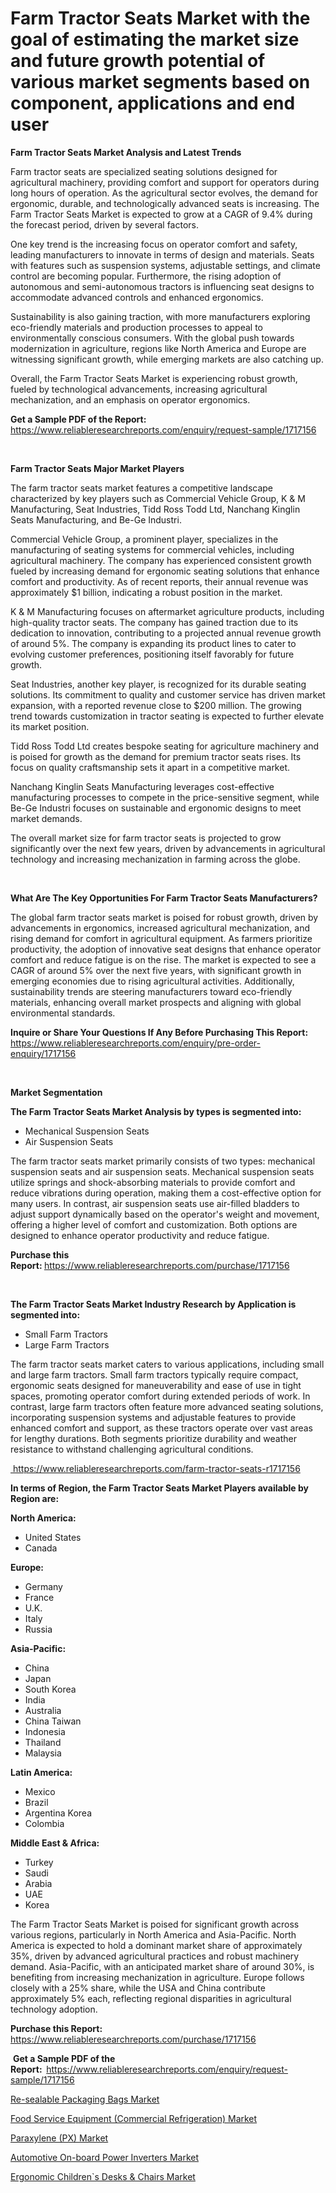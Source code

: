 <p><h1>Farm Tractor Seats Market with the goal of estimating the market size and future growth potential of various market segments based on component, applications and end user</h1></p><p><strong>Farm Tractor Seats Market Analysis and Latest Trends</strong></p>
<p><p>Farm tractor seats are specialized seating solutions designed for agricultural machinery, providing comfort and support for operators during long hours of operation. As the agricultural sector evolves, the demand for ergonomic, durable, and technologically advanced seats is increasing. The Farm Tractor Seats Market is expected to grow at a CAGR of 9.4% during the forecast period, driven by several factors.</p><p>One key trend is the increasing focus on operator comfort and safety, leading manufacturers to innovate in terms of design and materials. Seats with features such as suspension systems, adjustable settings, and climate control are becoming popular. Furthermore, the rising adoption of autonomous and semi-autonomous tractors is influencing seat designs to accommodate advanced controls and enhanced ergonomics.</p><p>Sustainability is also gaining traction, with more manufacturers exploring eco-friendly materials and production processes to appeal to environmentally conscious consumers. With the global push towards modernization in agriculture, regions like North America and Europe are witnessing significant growth, while emerging markets are also catching up.</p><p>Overall, the Farm Tractor Seats Market is experiencing robust growth, fueled by technological advancements, increasing agricultural mechanization, and an emphasis on operator ergonomics.</p></p>
<p><strong>Get a Sample PDF of the Report:&nbsp;</strong> <a href="https://www.reliableresearchreports.com/enquiry/request-sample/1717156?utm_campaign=120&utm_medium=2&utm_source=Github&utm_content=ia&utm_term=13102024&utm_id=farm-tractor-seats">https://www.reliableresearchreports.com/enquiry/request-sample/1717156</a></p>
<p>&nbsp;</p>
<p><strong>Farm Tractor Seats Major Market Players</strong></p>
<p><p>The farm tractor seats market features a competitive landscape characterized by key players such as Commercial Vehicle Group, K & M Manufacturing, Seat Industries, Tidd Ross Todd Ltd, Nanchang Kinglin Seats Manufacturing, and Be-Ge Industri. </p><p>Commercial Vehicle Group, a prominent player, specializes in the manufacturing of seating systems for commercial vehicles, including agricultural machinery. The company has experienced consistent growth fueled by increasing demand for ergonomic seating solutions that enhance comfort and productivity. As of recent reports, their annual revenue was approximately $1 billion, indicating a robust position in the market.</p><p>K & M Manufacturing focuses on aftermarket agriculture products, including high-quality tractor seats. The company has gained traction due to its dedication to innovation, contributing to a projected annual revenue growth of around 5%. The company is expanding its product lines to cater to evolving customer preferences, positioning itself favorably for future growth.</p><p>Seat Industries, another key player, is recognized for its durable seating solutions. Its commitment to quality and customer service has driven market expansion, with a reported revenue close to $200 million. The growing trend towards customization in tractor seating is expected to further elevate its market position.</p><p>Tidd Ross Todd Ltd creates bespoke seating for agriculture machinery and is poised for growth as the demand for premium tractor seats rises. Its focus on quality craftsmanship sets it apart in a competitive market. </p><p>Nanchang Kinglin Seats Manufacturing leverages cost-effective manufacturing processes to compete in the price-sensitive segment, while Be-Ge Industri focuses on sustainable and ergonomic designs to meet market demands. </p><p>The overall market size for farm tractor seats is projected to grow significantly over the next few years, driven by advancements in agricultural technology and increasing mechanization in farming across the globe.</p></p>
<p>&nbsp;</p>
<p><strong>What Are The Key Opportunities For Farm Tractor Seats Manufacturers?</strong></p>
<p><p>The global farm tractor seats market is poised for robust growth, driven by advancements in ergonomics, increased agricultural mechanization, and rising demand for comfort in agricultural equipment. As farmers prioritize productivity, the adoption of innovative seat designs that enhance operator comfort and reduce fatigue is on the rise. The market is expected to see a CAGR of around 5% over the next five years, with significant growth in emerging economies due to rising agricultural activities. Additionally, sustainability trends are steering manufacturers toward eco-friendly materials, enhancing overall market prospects and aligning with global environmental standards.</p></p>
<p><strong>Inquire or Share Your Questions If Any Before Purchasing This Report:</strong> <a href="https://www.reliableresearchreports.com/enquiry/pre-order-enquiry/1717156?utm_campaign=120&utm_medium=2&utm_source=Github&utm_content=ia&utm_term=13102024&utm_id=farm-tractor-seats">https://www.reliableresearchreports.com/enquiry/pre-order-enquiry/1717156</a></p>
<p>&nbsp;</p>
<p><strong>Market Segmentation</strong></p>
<p><strong>The Farm Tractor Seats Market Analysis by types is segmented into:</strong></p>
<p><ul><li>Mechanical Suspension Seats</li><li>Air Suspension Seats</li></ul></p>
<p><p>The farm tractor seats market primarily consists of two types: mechanical suspension seats and air suspension seats. Mechanical suspension seats utilize springs and shock-absorbing materials to provide comfort and reduce vibrations during operation, making them a cost-effective option for many users. In contrast, air suspension seats use air-filled bladders to adjust support dynamically based on the operator's weight and movement, offering a higher level of comfort and customization. Both options are designed to enhance operator productivity and reduce fatigue.</p></p>
<p><strong>Purchase this Report:&nbsp;</strong><a href="https://www.reliableresearchreports.com/purchase/1717156?utm_campaign=120&utm_medium=2&utm_source=Github&utm_content=ia&utm_term=13102024&utm_id=farm-tractor-seats">https://www.reliableresearchreports.com/purchase/1717156</a></p>
<p>&nbsp;</p>
<p><strong>The Farm Tractor Seats Market Industry Research by Application is segmented into:</strong></p>
<p><ul><li>Small Farm Tractors</li><li>Large Farm Tractors</li></ul></p>
<p><p>The farm tractor seats market caters to various applications, including small and large farm tractors. Small farm tractors typically require compact, ergonomic seats designed for maneuverability and ease of use in tight spaces, promoting operator comfort during extended periods of work. In contrast, large farm tractors often feature more advanced seating solutions, incorporating suspension systems and adjustable features to provide enhanced comfort and support, as these tractors operate over vast areas for lengthy durations. Both segments prioritize durability and weather resistance to withstand challenging agricultural conditions.</p></p>
<p><a href="https://www.reliableresearchreports.com/farm-tractor-seats-r1717156?utm_campaign=120&utm_medium=2&utm_source=Github&utm_content=ia&utm_term=13102024&utm_id=farm-tractor-seats">&nbsp;https://www.reliableresearchreports.com/farm-tractor-seats-r1717156</a></p>
<p><strong>In terms of Region, the Farm Tractor Seats Market Players available by Region are:</strong></p>
<p>
    <p> <strong> North America: </strong>
        <ul>
            <li>United States</li>
            <li>Canada</li>
        </ul>
        </p> 
    <p> <strong> Europe: </strong>
        <ul>
            <li>Germany</li>
            <li>France</li>
            <li>U.K.</li>
            <li>Italy</li>
            <li>Russia</li>
        </ul>
        </p> 
    <p> <strong> Asia-Pacific: </strong>
        <ul>
            <li>China</li>
            <li>Japan</li>
            <li>South Korea</li>
            <li>India</li>
            <li>Australia</li>
            <li>China Taiwan</li>
            <li>Indonesia</li>
            <li>Thailand</li>
            <li>Malaysia</li>
        </ul>
        </p> 
    <p> <strong> Latin America: </strong>
        <ul>
            <li>Mexico</li>
            <li>Brazil</li>
            <li>Argentina Korea</li>
            <li>Colombia</li>
        </ul>
        </p> 
    <p> <strong> Middle East & Africa: </strong>
        <ul>
            <li>Turkey</li>
            <li>Saudi</li>
            <li>Arabia</li>
            <li>UAE</li>
            <li>Korea</li>
        </ul>
    </p>
    </p>
<p><p>The Farm Tractor Seats Market is poised for significant growth across various regions, particularly in North America and Asia-Pacific. North America is expected to hold a dominant market share of approximately 35%, driven by advanced agricultural practices and robust machinery demand. Asia-Pacific, with an anticipated market share of around 30%, is benefiting from increasing mechanization in agriculture. Europe follows closely with a 25% share, while the USA and China contribute approximately 5% each, reflecting regional disparities in agricultural technology adoption.</p></p>
<p><strong>Purchase this Report: </strong><a href="https://www.reliableresearchreports.com/purchase/1717156?utm_campaign=120&utm_medium=2&utm_source=Github&utm_content=ia&utm_term=13102024&utm_id=farm-tractor-seats">https://www.reliableresearchreports.com/purchase/1717156</a></p>
<p>&nbsp;<strong>Get a Sample PDF of the Report:&nbsp;&nbsp;</strong><a href="https://www.reliableresearchreports.com/enquiry/request-sample/1717156?utm_campaign=120&utm_medium=2&utm_source=Github&utm_content=ia&utm_term=13102024&utm_id=farm-tractor-seats">https://www.reliableresearchreports.com/enquiry/request-sample/1717156</a></p>
<p><strong></strong></p>
<p><p><a href="https://github.com/SamiaHussain82/Market-Research-Report-List-1/blob/main/re-sealable-packaging-bags-market.md?utm_campaign=120&utm_medium=2&utm_source=Github&utm_content=ia&utm_term=13102024&utm_id=farm-tractor-seats">Re-sealable Packaging Bags Market</a></p><p><a href="https://www.linkedin.com/pulse/food-service-equipment-commercial-refrigeration-market-refracting-qqj6f?utm_campaign=120&utm_medium=2&utm_source=Github&utm_content=ia&utm_term=13102024&utm_id=farm-tractor-seats">Food Service Equipment (Commercial Refrigeration) Market</a></p><p><a href="https://www.linkedin.com/pulse/influencing-factors-paraxylene-px-market-insights-growth-projections-j8q8f?utm_campaign=120&utm_medium=2&utm_source=Github&utm_content=ia&utm_term=13102024&utm_id=farm-tractor-seats">Paraxylene (PX) Market</a></p><p><a href="https://www.linkedin.com/pulse/automotive-on-board-power-inverters-momentum-charting-127-azl0f?utm_campaign=120&utm_medium=2&utm_source=Github&utm_content=ia&utm_term=13102024&utm_id=farm-tractor-seats">Automotive On-board Power Inverters Market</a></p><p><a href="https://github.com/DianaWilson796/Market-Research-Report-List-1/blob/main/ergonomic-childrens-desks-chairs-market.md?utm_campaign=120&utm_medium=2&utm_source=Github&utm_content=ia&utm_term=13102024&utm_id=farm-tractor-seats">Ergonomic Children`s Desks & Chairs Market</a></p></p>